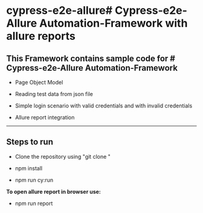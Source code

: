 # cypress-e2e-allure# Cypress-e2e-Allure Automation-Framework with allure reports

## **This Framework contains sample code for # Cypress-e2e-Allure Automation-Framework**

-   Page Object Model

-   Reading test data from json file

-   Simple login scenario with valid credentials and with invalid credentials

-   Allure report integration

---

## **Steps to run**

-   Clone the repository using "git clone "

-   npm install

-   npm run cy:run

**To open allure report in browser use:**

-   npm run report

